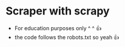 # Scraper with scrapy
   * For education purposes only ^ ^ 👍
   * the code follows the robots.txt so yeah 👍